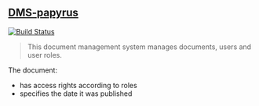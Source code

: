 ## [DMS-papyrus](https://github.com/andela-aalabi/DMS-papyrus)

[![Build Status](https://travis-ci.org/andela-aalabi/DMS-papyrus.svg?branch=master)](https://travis-ci.org/andela-aalabi/DMS-papyrus)

>This document management system manages documents, users and user roles. 

The document:
  - has access rights according to roles
  - specifies the date it was published
